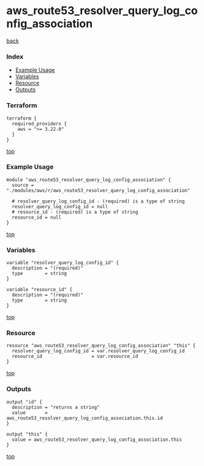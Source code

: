 # aws_route53_resolver_query_log_config_association

[back](../aws.md)

### Index

- [Example Usage](#example-usage)
- [Variables](#variables)
- [Resource](#resource)
- [Outputs](#outputs)

### Terraform

```hcl
terraform {
  required_providers {
    aws = ">= 3.22.0"
  }
}
```

[top](#index)

### Example Usage

```hcl
module "aws_route53_resolver_query_log_config_association" {
  source = "./modules/aws/r/aws_route53_resolver_query_log_config_association"

  # resolver_query_log_config_id - (required) is a type of string
  resolver_query_log_config_id = null
  # resource_id - (required) is a type of string
  resource_id = null
}
```

[top](#index)

### Variables

```hcl
variable "resolver_query_log_config_id" {
  description = "(required)"
  type        = string
}

variable "resource_id" {
  description = "(required)"
  type        = string
}
```

[top](#index)

### Resource

```hcl
resource "aws_route53_resolver_query_log_config_association" "this" {
  resolver_query_log_config_id = var.resolver_query_log_config_id
  resource_id                  = var.resource_id
}
```

[top](#index)

### Outputs

```hcl
output "id" {
  description = "returns a string"
  value       = aws_route53_resolver_query_log_config_association.this.id
}

output "this" {
  value = aws_route53_resolver_query_log_config_association.this
}
```

[top](#index)